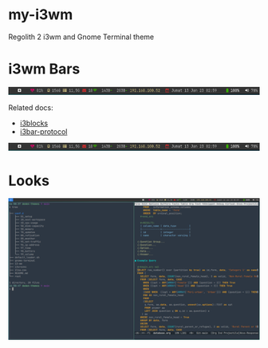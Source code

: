 # my-i3wm
Regolith 2 i3wm and Gnome Terminal theme

# i3wm Bars
![alt text](https://github.com/dedenbangkit/my-i3wm/blob/main/screenshots/bars.png?raw=true)

Related docs:
- [i3blocks](http://vivien.github.io/i3blocks/)
- [i3bar-protocol](https://i3wm.org/docs/i3bar-protocol.html#_blocks_in_detail)

![alt text](https://github.com/dedenbangkit/my-i3wm/blob/main/screenshots/bars.png?raw=true)

# Looks
![alt text](https://github.com/dedenbangkit/my-i3wm/blob/main/screenshots/display.png?raw=true)
